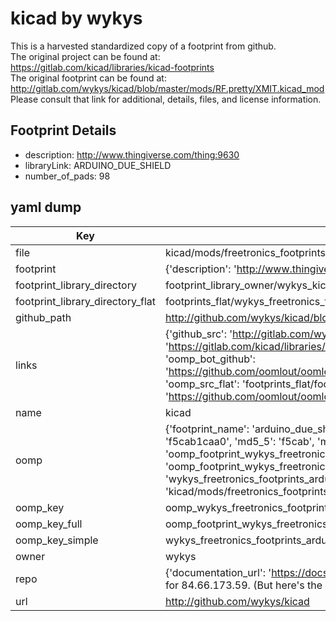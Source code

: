 # kicad by wykys  
This is a harvested standardized copy of a footprint from github.  
The original project can be found at:  
https://gitlab.com/kicad/libraries/kicad-footprints  
The original footprint can be found at:
http://gitlab.com/wykys/kicad/blob/master/mods/RF.pretty/XMIT.kicad_mod
Please consult that link for additional, details, files, and license information.  
## Footprint Details
* description: http://www.thingiverse.com/thing:9630  
* libraryLink: ARDUINO_DUE_SHIELD  
* number_of_pads: 98  
## yaml dump  
| Key | Value |  
| --- | --- |  
| file | kicad/mods/freetronics_footprints.pretty/ARDUINO_DUE_SHIELD.kicad_mod |  
| footprint | {'description': 'http://www.thingiverse.com/thing:9630', 'libraryLink': 'ARDUINO_DUE_SHIELD', 'number_of_pads': 98} |  
| footprint_library_directory | footprint_library_owner/wykys_kicad |  
| footprint_library_directory_flat | footprints_flat/wykys_freetronics_footprints_arduino_due_shield/working |  
| github_path | http://github.com/wykys/kicad/blob/master/mods/freetronics_footprints.pretty/ARDUINO_DUE_SHIELD.kicad_mod |  
| links | {'github_src': 'http://gitlab.com/wykys/kicad/blob/master/mods/RF.pretty/XMIT.kicad_mod', 'github_src_repo': 'https://gitlab.com/kicad/libraries/kicad-footprints', 'oomp_bot': 'footprints/wykys_freetronics_footprints_arduino_due_shield/working', 'oomp_bot_github': 'https://github.com/oomlout/oomlout_oomp_footprint_bot/tree/main/footprints/wykys_freetronics_footprints_arduino_due_shield/working', 'oomp_src_flat': 'footprints_flat/footprints_flat/wykys_freetronics_footprints_arduino_due_shield/working', 'oomp_src_flat_github': 'https://github.com/oomlout/oomlout_oomp_footprint_src/tree/main/footprints_flat/wykys_freetronics_footprints_arduino_due_shield/working'} |  
| name | kicad |  
| oomp | {'footprint_name': 'arduino_due_shield', 'library_name': 'freetronics_footprints', 'md5': 'f5cab1caa020862e46403107b0ecd4b7', 'md5_10': 'f5cab1caa0', 'md5_5': 'f5cab', 'md5_6': 'f5cab1', 'oomp_key': 'oomp_wykys_freetronics_footprints_arduino_due_shield', 'oomp_key_extra': 'oomp_footprint_wykys_freetronics_footprints_arduino_due_shield', 'oomp_key_full': 'oomp_footprint_wykys_freetronics_footprints_arduino_due_shield_f5cab1', 'oomp_key_simple': 'wykys_freetronics_footprints_arduino_due_shield', 'original_filename': 'kicad/mods/freetronics_footprints.pretty/ARDUINO_DUE_SHIELD.kicad_mod', 'owner_name': 'wykys'} |  
| oomp_key | oomp_wykys_freetronics_footprints_arduino_due_shield |  
| oomp_key_full | oomp_footprint_wykys_freetronics_footprints_arduino_due_shield |  
| oomp_key_simple | wykys_freetronics_footprints_arduino_due_shield |  
| owner | wykys |  
| repo | {'documentation_url': 'https://docs.github.com/rest/overview/resources-in-the-rest-api#rate-limiting', 'message': "API rate limit exceeded for 84.66.173.59. (But here's the good news: Authenticated requests get a higher rate limit. Check out the documentation for more details.)"} |  
| url | http://github.com/wykys/kicad |  

